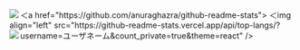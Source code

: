<a href="https://github.com/anuraghazra/github-readme-stats">
  <img align="left" src="https://github-readme-stats.vercel.app/api?username=key-712&count_private=true&show_icons=true" />
</a>
＜a href="https://github.com/anuraghazra/github-readme-stats">
  ＜img align="left" src="https://github-readme-stats.vercel.app/api/top-langs/?username=ユーザネーム&count_private=true&theme=react" />
</a>
<a href="https://github.com/anuraghazra/github-readme-stats">
  <img align="left" src="https://github-readme-stats.vercel.app/api/top-langs/?username=key-712" />
</a>

<!--[![ReadMe Card](https://github-readme-stats.vercel.app/api/pin/?username=key-712&repo=CircleMe)](https://github.com/anuraghazra/github-readme-stats)-->


